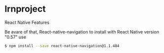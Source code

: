 # lrnproject
React Native Features 

Be avare of that, React-native-navigation to install with React Native version "0.57" use

```sh
$ npm install --save react-native-navigation@1.1.484
```